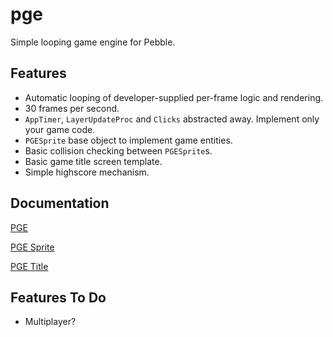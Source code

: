 # pge

Simple looping game engine for Pebble.

## Features

- Automatic looping of developer-supplied per-frame logic and rendering.
- 30 frames per second.
- `AppTimer`, `LayerUpdateProc` and `Clicks` abstracted away. Implement only
  your game code.
- `PGESprite` base object to implement game entities.
- Basic collision checking between `PGESprite`s.
- Basic game title screen template.
- Simple highscore mechanism.

## Documentation

[PGE](docs/pge.md)

[PGE Sprite](docs/pge_sprite.md)

[PGE Title](docs/pge_title.md)

## Features To Do

- Multiplayer?
